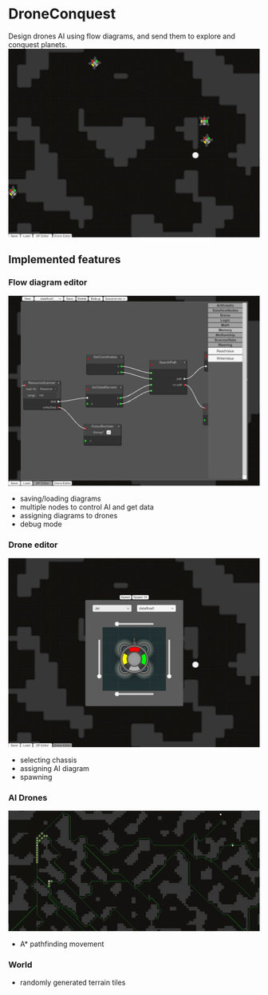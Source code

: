# DroneConquest
Design drones AI using flow diagrams, and send them to explore and conquest planets.  
<img src="Screens/screen01.jpg" width=600></img>

## Implemented features

### Flow diagram editor
<img src="Screens/screen02.jpg" width=600></img>
- saving/loading diagrams
- multiple nodes to control AI and get data
- assigning diagrams to drones
- debug mode

### Drone editor
<img src="Screens/screen04.jpg" width=600></img>
- selecting chassis
- assigning AI diagram
- spawning

### AI Drones
<img src="Screens/screen05.jpg" width=600></img>
- A* pathfinding movement

### World
- randomly generated terrain tiles


